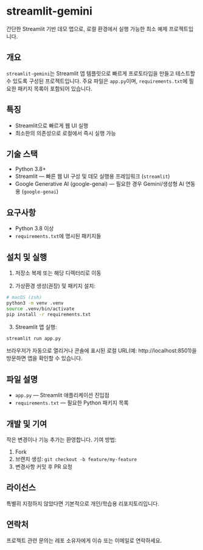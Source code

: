 # streamlit-gemini

간단한 Streamlit 기반 데모 앱으로, 로컬 환경에서 실행 가능한 최소 예제 프로젝트입니다.

## 개요

`streamlit-gemini`는 Streamlit 앱 템플릿으로 빠르게 프로토타입을 만들고 테스트할 수 있도록 구성된 프로젝트입니다. 주요 파일은 `app.py`이며, `requirements.txt`에 필요한 패키지 목록이 포함되어 있습니다.

## 특징

- Streamlit으로 빠르게 웹 UI 실행
- 최소한의 의존성으로 로컬에서 즉시 실행 가능

## 기술 스택

- Python 3.8+
- Streamlit — 빠른 웹 UI 구성 및 데모 실행용 프레임워크 (`streamlit`)
- Google Generative AI (google-genai) — 필요한 경우 Gemini/생성형 AI 연동용 (`google-genai`)


## 요구사항

- Python 3.8 이상
- `requirements.txt`에 명시된 패키지들

## 설치 및 실행

1. 저장소 복제 또는 해당 디렉터리로 이동

2. 가상환경 생성(권장) 및 패키지 설치:

```bash
# macOS (zsh)
python3 -m venv .venv
source .venv/bin/activate
pip install -r requirements.txt
```

3. Streamlit 앱 실행:

```bash
streamlit run app.py
```

브라우저가 자동으로 열리거나 콘솔에 표시된 로컬 URL(예: http://localhost:8501)을 방문하면 앱을 확인할 수 있습니다.

## 파일 설명

- `app.py` — Streamlit 애플리케이션 진입점
- `requirements.txt` — 필요한 Python 패키지 목록

## 개발 및 기여

작은 변경이나 기능 추가는 환영합니다. 기여 방법:

1. Fork
2. 브랜치 생성: `git checkout -b feature/my-feature`
3. 변경사항 커밋 후 PR 요청

## 라이선스

특별히 지정하지 않았다면 기본적으로 개인/학습용 리포지토리입니다.

## 연락처

프로젝트 관련 문의는 레포 소유자에게 이슈 또는 이메일로 연락하세요.
